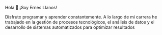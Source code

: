 Hola 👋 ¡Soy Ernes Llanos!

Disfruto programar y aprender constantemente. A lo largo de mi carrera he trabajado en la gestión de procesos tecnológicos, el análisis de datos y el desarrollo de sistemas automatizados para optimizar resultados

